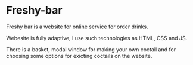 # Freshy-bar
Freshy bar is a website for online service for order drinks.

Webesite is fully adaptive, I use such technologies as HTML, CSS and JS.

There is a basket, modal window for making your own coctail and for choosing some options for exicting coctails on the website.
